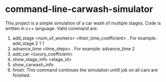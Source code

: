 # command-line-carwash-simulator
This project is a simple simulation of a car wash of multiple stages. Code is written in c++ language. 
Valid command are: 
1) add_stage <num_of_workers> <their_time_coefficient> . For example: add_stage 2 1 1
2) advance_time <time_steps> . For example: advance_time 2
3) add_car <luxury_coefficient> 
4) show_stage_info <stage_id>
5) show_carwash_info 
6) finish. This command continues the simulation untill job on all cars are finished.
